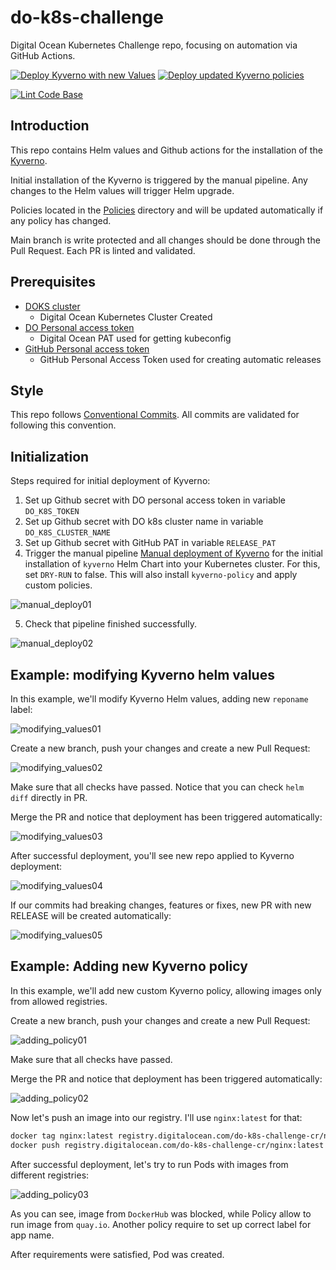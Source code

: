 # do-k8s-challenge
 Digital Ocean Kubernetes Challenge repo, focusing on automation via GitHub
 Actions.

[![Deploy Kyverno with new Values](https://github.com/sbulav/do-k8s-challenge/actions/workflows/deploy_kyverno.yaml/badge.svg)](https://github.com/sbulav/do-k8s-challenge/actions/workflows/deploy_kyverno.yaml)
[![Deploy updated Kyverno policies](https://github.com/sbulav/do-k8s-challenge/actions/workflows/deploy_kyverno_policies.yaml/badge.svg)](https://github.com/sbulav/do-k8s-challenge/actions/workflows/deploy_kyverno_policies.yaml)

[![Lint Code Base](https://github.com/sbulav/do-k8s-challenge/actions/workflows/superlinter.yaml/badge.svg)](https://github.com/sbulav/do-k8s-challenge/actions/workflows/superlinter.yaml)

## Introduction

This repo contains Helm values and Github actions for the installation of the
[Kyverno](https://github.com/kyverno/kyverno).

Initial installation of the Kyverno is triggered by the manual pipeline.
Any changes to the Helm values will trigger Helm upgrade.

Policies located in the
[Policies](https://github.com/sbulav/do-k8s-challenge/policies) directory and
will be updated automatically if any policy has changed.

Main branch is write protected and all changes should be done through the
Pull Request. Each PR is linted and validated.

## Prerequisites

- [DOKS cluster](https://docs.digitalocean.com/products/kubernetes/quickstart/)
  - Digital Ocean Kubernetes Cluster Created
- [DO Personal access token](https://docs.digitalocean.com/reference/api/create-personal-access-token/)
  - Digital Ocean PAT used for getting kubeconfig
- [GitHub Personal access token](https://docs.digitalocean.com/reference/api/create-personal-access-token/)
  - GitHub Personal Access Token used for creating automatic releases


## Style

This repo follows [Conventional Commits](https://www.conventionalcommits.org).
All commits are validated for following this convention.

## Initialization

Steps required for initial deployment of Kyverno:

1. Set up Github secret with DO personal access token in variable
   `DO_K8S_TOKEN`
2. Set up Github secret with DO k8s cluster name in variable
   `DO_K8S_CLUSTER_NAME`
3. Set up Github secret with GitHub PAT in variable `RELEASE_PAT`
4. Trigger the manual pipeline [Manual deployment of Kyverno](https://github.com/sbulav/do-k8s-challenge/actions/workflows/deploy_kyverno_manual.yaml)
   for the initial installation of `kyverno` Helm Chart into your Kubernetes
   cluster. For this, set `DRY-RUN` to false. This will also install
   `kyverno-policy` and apply custom policies.

![manual_deploy01](assets/images/manual_deploy01.png)

5. Check that pipeline finished successfully.

![manual_deploy02](assets/images/manual_deploy01.png)

## Example: modifying Kyverno helm values

In this example, we'll modify Kyverno Helm values, adding new `reponame` label:

![modifying_values01](assets/images/modifying_values01.png)

Create a new branch, push your changes and create a new Pull Request:

![modifying_values02](assets/images/modifying_values02.png)

Make sure that all checks have passed. Notice that you can check `helm diff`
directly in PR.

Merge the PR and notice that deployment has been triggered automatically:

![modifying_values03](assets/images/modifying_values03.png)

After successful deployment, you'll see new repo applied to Kyverno deployment:

![modifying_values04](assets/images/modifying_values04.png)

If our commits had breaking changes, features or fixes, new PR with new RELEASE
will be created automatically:

![modifying_values05](assets/images/modifying_values05.png)

## Example: Adding new Kyverno policy

In this example, we'll add new custom Kyverno policy, allowing images only from
allowed registries.


Create a new branch, push your changes and create a new Pull Request:

![adding_policy01](assets/images/adding_policy01.png)

Make sure that all checks have passed.

Merge the PR and notice that deployment has been triggered automatically:

![adding_policy02](assets/images/adding_policy02.png)

Now let's push an image into our registry. I'll use `nginx:latest` for that:

``` bash
docker tag nginx:latest registry.digitalocean.com/do-k8s-challenge-cr/nginx:latest
docker push registry.digitalocean.com/do-k8s-challenge-cr/nginx:latest
```

After successful deployment, let's try to run Pods with images from different
registries:

![adding_policy03](assets/images/adding_policy03.png)

As you can see, image from `DockerHub` was blocked, while Policy allow to run
image from `quay.io`. Another policy require to set up correct label for app name.

After requirements were satisfied, Pod was created.
